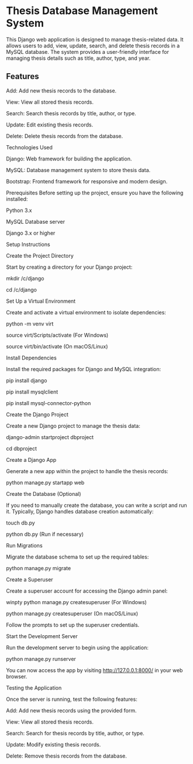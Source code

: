 # Thesis Database Management System

This Django web application is designed to manage thesis-related data. It allows users to add, view, update, search, and delete thesis records in a MySQL database. The system provides a user-friendly interface for managing thesis details such as title, author, type, and year.

## Features

Add: Add new thesis records to the database.

View: View all stored thesis records.

Search: Search thesis records by title, author, or type.

Update: Edit existing thesis records.

Delete: Delete thesis records from the database.

Technologies Used

Django: Web framework for building the application.

MySQL: Database management system to store thesis data.

Bootstrap: Frontend framework for responsive and modern design.

Prerequisites
Before setting up the project, ensure you have the following installed:

Python 3.x

MySQL Database server

Django 3.x or higher

Setup Instructions

Create the Project Directory

Start by creating a directory for your Django project:

mkdir /c/django

cd /c/django

Set Up a Virtual Environment

Create and activate a virtual environment to isolate dependencies:

python -m venv virt

source virt/Scripts/activate (For Windows)

source virt/bin/activate (On macOS/Linux)

Install Dependencies

Install the required packages for Django and MySQL integration:

pip install django

pip install mysqlclient

pip install mysql-connector-python

Create the Django Project

Create a new Django project to manage the thesis data:

django-admin startproject dbproject

cd dbproject

Create a Django App

Generate a new app within the project to handle the thesis records:

python manage.py startapp web

Create the Database (Optional)

If you need to manually create the database, you can write a script and run it. Typically, Django handles database creation automatically:

touch db.py

python db.py (Run if necessary)

Run Migrations

Migrate the database schema to set up the required tables:

python manage.py migrate

Create a Superuser

Create a superuser account for accessing the Django admin panel:

winpty python manage.py createsuperuser (For Windows)

python manage.py createsuperuser (On macOS/Linux)

Follow the prompts to set up the superuser credentials.

Start the Development Server

Run the development server to begin using the application:

python manage.py runserver

You can now access the app by visiting http://127.0.0.1:8000/ in your web browser.

Testing the Application

Once the server is running, test the following features:

Add: Add new thesis records using the provided form.

View: View all stored thesis records.

Search: Search for thesis records by title, author, or type.

Update: Modify existing thesis records.

Delete: Remove thesis records from the database.
